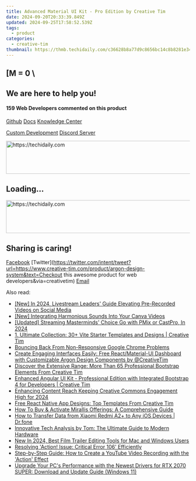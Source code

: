 ```yaml
---
title: Advanced Material UI Kit - Pro Edition by Creative Tim
date: 2024-09-20T20:33:39.849Z
updated: 2024-09-25T17:58:52.539Z
tags:
  - product
categories:
  - creative-tim
thumbnail: https://thmb.techidaily.com/c36628b8a77d9c8656bc14c8b8281e34c21620e4322ca2c6d47a165e3e9293b6.png
---
```


## \[M = 0 \

## We are here to help you!

#### 159 Web Developers commented on this product

[Github](https://github.com/creativetimofficial/argon-design-system) [Docs](https://tools.techidaily.com/creative-tim/products/) [Knowledge Center](https://tools.techidaily.com/creative-tim/products/) 

[Custom Development](https://tools.techidaily.com/creative-tim/products/) [Discord Server](https://discord.com/invite/FhCJCaHdQa) 

<!-- affiliate ads begin -->
<a href="https://aligracehair.sjv.io/c/5597632/1885932/19272" target="_top" id="1885932">
  <img src="//a.impactradius-go.com/display-ad/19272-1885932" border="0" alt="https://techidaily.com" width="728" height="90"/>
</a>
<img height="0" width="0" src="https://aligracehair.sjv.io/i/5597632/1885932/19272" style="position:absolute;visibility:hidden;" border="0" />
<!-- affiliate ads end -->

## Loading...

<!-- affiliate ads begin -->
<a href="https://appsumo.8odi.net/c/5597632/2123740/7443" target="_top" id="2123740">
  <img src="//a.impactradius-go.com/display-ad/7443-2123740" border="0" alt="https://techidaily.com" width="728" height="90"/>
</a>
<img height="0" width="0" src="https://appsumo.8odi.net/i/5597632/2123740/7443" style="position:absolute;visibility:hidden;" border="0" />
<!-- affiliate ads end -->

## Sharing is caring!

[Facebook](https://www.facebook.com/sharer/sharer.php?u=https://www.creative-tim.com/product/argon-design-system?src=sdkpreparse) [Twitter](https://twitter.com/intent/tweet?url=https://www.creative-tim.com/product/argon-design-system&text=Checkout this awesome product for web developers&via=creativetim) [Email](https://tools.techidaily.com/creative-tim/products/)

<ins class="adsbygoogle"
     style="display:block"
     data-ad-format="autorelaxed"
     data-ad-client="ca-pub-7571918770474297"
     data-ad-slot="1223367746"></ins>

<ins class="adsbygoogle"
     style="display:block"
     data-ad-client="ca-pub-7571918770474297"
     data-ad-slot="8358498916"
     data-ad-format="auto"
     data-full-width-responsive="true"></ins>

<span class="atpl-alsoreadstyle">Also read:</span>
<div><ul>
<li><a href="https://facebook-video-recording.techidaily.com/new-in-2024-livestream-leaders-guide-elevating-pre-recorded-videos-on-social-media/"><u>[New] In 2024, Livestream Leaders' Guide Elevating Pre-Recorded Videos on Social Media</u></a></li>
<li><a href="https://fox-helps.techidaily.com/new-integrating-harmonious-sounds-into-your-canva-videos/"><u>[New] Integrating Harmonious Sounds Into Your Canva Videos</u></a></li>
<li><a href="https://article-tips.techidaily.com/updated-streaming-masterminds-choice-go-with-pmix-or-castpro-in-2024/"><u>[Updated] Streaming Masterminds' Choice Go with PMix or CastPro, In 2024</u></a></li>
<li><a href="https://fox-ssl.techidaily.com/1-ultimate-collection-30plus-vite-starter-templates-and-designs-creative-tim/"><u>1. Ultimate Collection: 30+ Vite Starter Templates and Designs | Creative Tim</u></a></li>
<li><a href="https://common-error.techidaily.com/bouncing-back-from-non-responsive-google-chrome-problems/"><u>Bouncing Back From Non-Responsive Google Chrome Problems</u></a></li>
<li><a href="https://fox-ssl.techidaily.com/create-engaging-interfaces-easily-free-reactmaterial-ui-dashboard-with-customizable-argon-design-components-by-creativetim/"><u>Create Engaging Interfaces Easily: Free React/Material-UI Dashboard with Customizable Argon Design Components by @CreativeTim</u></a></li>
<li><a href="https://fox-ssl.techidaily.com/discover-the-extensive-range-more-than-65-professional-bootstrap-elements-from-creative-tim/"><u>Discover the Extensive Range: More Than 65 Professional Bootstrap Elements From Creative Tim</u></a></li>
<li><a href="https://fox-ssl.techidaily.com/enhanced-angular-ui-kit-professional-edition-with-integrated-bootstrap-4-for-developers-creative-tim/"><u>Enhanced Angular UI Kit - Professional Edition with Integrated Bootstrap 4 for Developers | Creative Tim</u></a></li>
<li><a href="https://youtube-video-recordings.techidaily.com/enhancing-content-reach-keeping-creative-commons-engagement-high-for-2024/"><u>Enhancing Content Reach Keeping Creative Commons Engagement High for 2024</u></a></li>
<li><a href="https://fox-ssl.techidaily.com/free-react-native-app-designs-top-templates-from-creative-tim/"><u>Free React Native App Designs: Top Templates From Creative Tim</u></a></li>
<li><a href="https://fox-ssl.techidaily.com/how-to-buy-and-activate-mirallis-offerings-a-comprehensive-guide/"><u>How To Buy & Activate Mirallis Offerings: A Comprehensive Guide</u></a></li>
<li><a href="https://android-transfer.techidaily.com/how-to-transfer-data-from-xiaomi-redmi-a2plus-to-any-ios-devices-drfone-by-drfone-transfer-from-android-transfer-from-android/"><u>How to Transfer Data from Xiaomi Redmi A2+ to Any iOS Devices | Dr.fone</u></a></li>
<li><a href="https://hardware-reviews.techidaily.com/innovative-tech-analysis-by-tom-the-ultimate-guide-to-modern-hardware/"><u>Innovative Tech Analysis by Tom: The Ultimate Guide to Modern Hardware</u></a></li>
<li><a href="https://video-content-creator.techidaily.com/new-in-2024-best-film-trailer-editing-tools-for-mac-and-windows-users/"><u>New In 2024, Best Film Trailer Editing Tools for Mac and Windows Users</u></a></li>
<li><a href="https://fox-ssl.techidaily.com/resolving-action-issue-critical-error-106-efficiently/"><u>Resolving 'Action! Issue: Critical Error 106' Efficiently</u></a></li>
<li><a href="https://fox-ssl.techidaily.com/step-by-step-guide-how-to-create-a-youtube-video-recording-with-the-action-effect/"><u>Step-by-Step Guide: How to Create a YouTube Video Recording with the 'Action' Effect</u></a></li>
<li><a href="https://win-amazing.techidaily.com/upgrade-your-pcs-performance-with-the-newest-drivers-for-rtx-2070-super-download-and-update-guide-windows-11/"><u>Upgrade Your PC's Performance with the Newest Drivers for RTX 2070 SUPER: Download and Update Guide (Windows 11)</u></a></li>
</ul></div>

